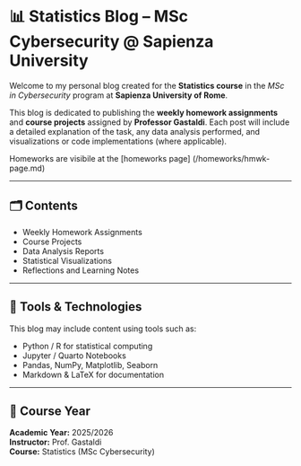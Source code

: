 # 📊 Statistics Blog – MSc Cybersecurity @ Sapienza University

Welcome to my personal blog created for the **Statistics course** in the *MSc in Cybersecurity* program at **Sapienza University of Rome**.

This blog is dedicated to publishing the **weekly homework assignments** and **course projects** assigned by **Professor Gastaldi**. Each post will include a detailed explanation of the task, any data analysis performed, and visualizations or code implementations (where applicable).

Homeworks are visibile at the [homeworks page] (/homeworks/hmwk-page.md)

---

## 🗂️ Contents

- Weekly Homework Assignments
- Course Projects
- Data Analysis Reports
- Statistical Visualizations
- Reflections and Learning Notes

---

## 🔧 Tools & Technologies

This blog may include content using tools such as:

- Python / R for statistical computing
- Jupyter / Quarto Notebooks
- Pandas, NumPy, Matplotlib, Seaborn
- Markdown & LaTeX for documentation

---

## 📅 Course Year

**Academic Year:** 2025/2026  
**Instructor:** Prof. Gastaldi  
**Course:** Statistics (MSc Cybersecurity)
